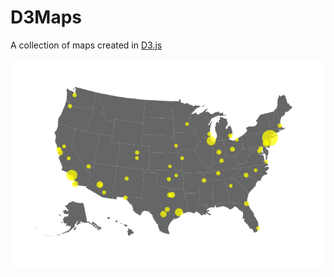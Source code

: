 # D3Maps
A collection of maps created in [D3.js](http://d3js.org/)

![50 largest U.S. cities](us-cities.png?raw=True "50 largest U.S. cities")
